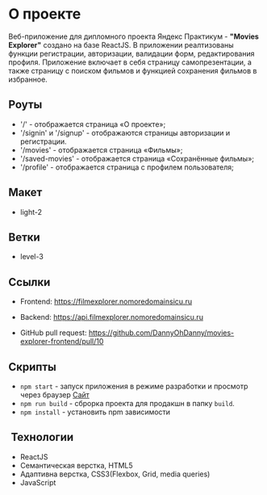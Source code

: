 # О проекте

Веб-приложение для дипломного проекта Яндекс Практикум - **"Movies Explorer"** создано на базе ReactJS. В приложении реалтизованы функции регистрации, авторизации, валидации форм, редактирования профиля. Приложение включает в себя страницу самопрезентации, а также страницу с поиском фильмов и функцией сохранения фильмов в избранное.

## Роуты

- '/' - отображается страница «О проекте»;
- '/signin' и '/signup' - отображаются страницы авторизации и регистрации.
- '/movies' - отображается страница «Фильмы»;
- '/saved-movies' - отображается страница «Сохранённые фильмы»;
- '/profile' - отображается страница с профилем пользователя;

## Макет

- light-2

## Ветки

- level-3

## Ссылки

- Frontend: https://filmexplorer.nomoredomainsicu.ru

- Backend: https://api.filmexplorer.nomoredomainsicu.ru

- GitHub pull request: https://github.com/DannyOhDanny/movies-explorer-frontend/pull/10

## Скрипты

- `npm start` - запуск приложения в режиме разработки и просмотр через браузер [Сайт](https://filmexplorer.nomoredomainsicu.ru)
- `npm run build` - сброрка проекта для продакшн в папку `build`.
- `npm install` - установить npm зависимости

##  Технологии

- ReactJS
- Семантическая верстка, HTML5
- Адаптивна верстка, CSS3(Flexbox, Grid, media queries)
- JavaScript
